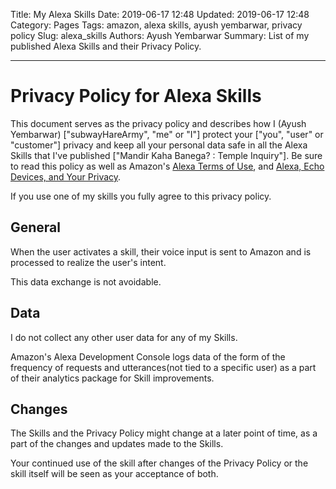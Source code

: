 Title: My Alexa Skills
Date: 2019-06-17 12:48
Updated: 2019-06-17 12:48
Category: Pages
Tags: amazon, alexa skills, ayush yembarwar, privacy policy
Slug: alexa_skills
Authors: Ayush Yembarwar
Summary: List of my published Alexa Skills and their Privacy Policy.

* * * * *

Privacy Policy for Alexa Skills
===============================

This document serves as the privacy policy and describes how I (Ayush Yembarwar) ["subwayHareArmy", "me" or "I"] protect your ["you", "user" or "customer"] privacy and keep all your personal data safe in all the Alexa Skills that I've published ["Mandir Kaha Banega? :  Temple Inquiry"].
Be sure to read this policy as well as Amazon's [Alexa Terms of Use](https://www.amazon.com/gp/help/customer/display.html?nodeId=201809740), and [Alexa, Echo Devices, and Your Privacy](https://www.amazon.com/gp/help/customer/display.html/ref=hp_left_v4_sib?ie=UTF8&nodeId=GVP69FUJ48X9DK8V).

If you use one of my skills you fully agree to this privacy policy.


General
-------

When the user activates a skill, their voice input is sent to Amazon and is processed to realize the user's intent.

This data exchange is not avoidable.


Data
----

I do not collect any other user data for any of my Skills.

Amazon's Alexa Development Console logs data of the form of the frequency of requests and utterances(not tied to a specific user) as a part of their analytics package for Skill improvements.


Changes
-------

The Skills and the Privacy Policy might change at a later point of time, as a part of the changes and updates made to the Skills.

Your continued use of the skill after changes of the Privacy Policy or the skill itself will be seen as your acceptance of both.
